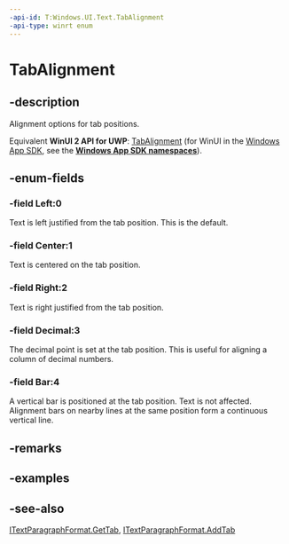 ```yaml
---
-api-id: T:Windows.UI.Text.TabAlignment
-api-type: winrt enum
---
```


<!-- Enumeration syntax
public enum Windows.UI.Text.TabAlignment : int
-->

# TabAlignment

## -description
Alignment options for tab positions.

Equivalent **WinUI 2 API for UWP**: [TabAlignment](/windows/winui/api/microsoft.ui.text.tabalignment) (for WinUI in the [Windows App SDK](/windows/apps/windows-app-sdk/), see the **[Windows App SDK namespaces](/windows/windows-app-sdk/api/winrt/)**).

## -enum-fields
### -field Left:0
Text is left justified from the tab position. This is the default.

### -field Center:1
Text is centered on the tab position.

### -field Right:2
Text is right justified from the tab position.

### -field Decimal:3
The decimal point is set at the tab position. This is useful for aligning a column of decimal numbers.

### -field Bar:4
A vertical bar is positioned at the tab position. Text is not affected. Alignment bars on nearby lines at the same position form a continuous vertical line.


## -remarks

## -examples

## -see-also
[ITextParagraphFormat.GetTab](itextparagraphformat_gettab_939731864.md), [ITextParagraphFormat.AddTab](itextparagraphformat_addtab_1762045005.md)
